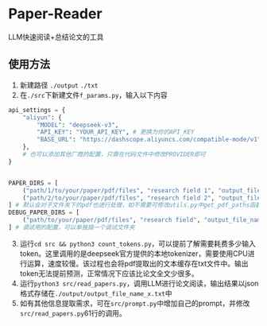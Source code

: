 # Paper-Reader

LLM快速阅读+总结论文的工具

## 使用方法

1. 新建路径 `./output` `./txt`
2. 在`./src`下新建文件`f_params.py`，输入以下内容

```py
api_settings = {
    "aliyun": {
        "MODEL": "deepseek-v3",
        "API_KEY": "YOUR_API_KEY", # 更换为你的API_KEY
        "BASE_URL": "https://dashscope.aliyuncs.com/compatible-mode/v1",
    }, 
    # 也可以添加其他厂商的配置，只需在代码文件中修改PROVIDER即可
}


PAPER_DIRS = [
    ("path/1/to/your/paper/pdf/files", "research field 1", "output_file_name_1"),
    ("path/2/to/your/paper/pdf/files", "research field 2", "output_file_name_2"),
] # 默认会对子文件夹下的pdf也进行处理，如不需要可修改utils.py中get_pdf_paths函数
DEBUG_PAPER_DIRS = [
    ("path/to/your/paper/pdf/files", "research field", "output_file_name"),
] # 调试用的配置，可以单独搞一个调试文件夹
```

3. 运行`cd src && python3 count_tokens.py`，可以提前了解需要耗费多少输入token。这里调用的是deepseek官方提供的本地tokenizer，需要使用CPU进行运算，速度较慢。该过程也会将pdf提取出的文本缓存在txt文件中。输出token无法提前预测，正常情况下应该比论文全文少很多。
4. 运行`python3 src/read_papers.py`，调用LLM进行论文阅读，输出结果以json格式存储在`./output/output_file_name_x.txt`中
5. 如有其他信息提取需求，可在`src/prompt.py`中增加自己的prompt，并修改`src/read_papers.py`61行的调用。
